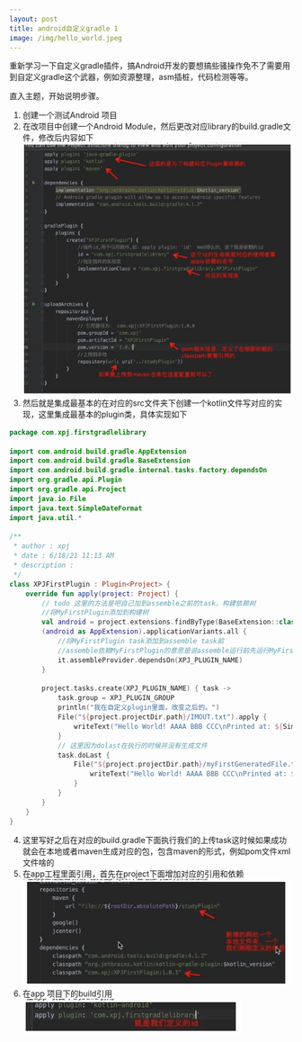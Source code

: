 ```yaml
---
layout: post
title: android自定义gradle 1
image: /img/hello_world.jpeg
---
```


重新学习一下自定义gradle插件，搞Android开发的要想搞些骚操作免不了需要用到自定义gradle这个武器，例如资源整理，asm插桩，代码检测等等。

直入主题，开始说明步骤。

1. 创建一个测试Android 项目
2. 在改项目中创建一个Android Module，然后更改对应library的build.gradle文件，修改后内容如下
![](https://raw.githubusercontent.com/Pjex/images/master/20210622164741.png)
3. 然后就是集成最基本的在对应的src文件夹下创建一个kotlin文件写对应的实现，这里集成最基本的plugin类，具体实现如下
```kotlin
package com.xpj.firstgradlelibrary

import com.android.build.gradle.AppExtension
import com.android.build.gradle.BaseExtension
import com.android.build.gradle.internal.tasks.factory.dependsOn
import org.gradle.api.Plugin
import org.gradle.api.Project
import java.io.File
import java.text.SimpleDateFormat
import java.util.*

/**
 * author : xpj
 * date : 6/18/21 11:13 AM
 * description :
 */
class XPJFirstPlugin : Plugin<Project> {
    override fun apply(project: Project) {
        // todo 这里的方法是吧自己加到assemble之前的task，构建依赖树
        //将MyFirstPlugin添加到构建树
        val android = project.extensions.findByType(BaseExtension::class.java)
        (android as AppExtension).applicationVariants.all {
            //将MyFirstPlugin task添加到assemble task前
            //assemble依赖MyFirstPlugin的意思是说assemble运行前先运行MyFirstPlugin
            it.assembleProvider.dependsOn(XPJ_PLUGIN_NAME)
        }

        project.tasks.create(XPJ_PLUGIN_NAME) { task ->
            task.group = XPJ_PLUGIN_GROUP
            println("我在自定义plugin里面，改变之后的。")
            File("${project.projectDir.path}/IMOUT.txt").apply {
                writeText("Hello World! AAAA BBB CCC\nPrinted at: ${SimpleDateFormat("HH:mm:ss").format(Date())}")
            }
            // 这里因为dolast在执行的时候并没有生成文件
            task.doLast {
                File("${project.projectDir.path}/myFirstGeneratedFile.txt").apply {
                    writeText("Hello World! AAAA BBB CCC\nPrinted at: ${SimpleDateFormat("HH:mm:ss").format(Date())}")
                }
            }
        }
    }
}
```
4. 这里写好之后在对应的build.gradle下面执行我们的上传task这时候如果成功就会在本地或者maven生成对应的包，包含maven的形式，例如pom文件xml文件啥的
5. 在app工程里面引用，首先在project下面增加对应的引用和依赖
![](https://raw.githubusercontent.com/Pjex/images/master/20210622164819.png)
6. 在app 项目下的build引用
![](https://raw.githubusercontent.com/Pjex/images/master/20210622164857.png)
